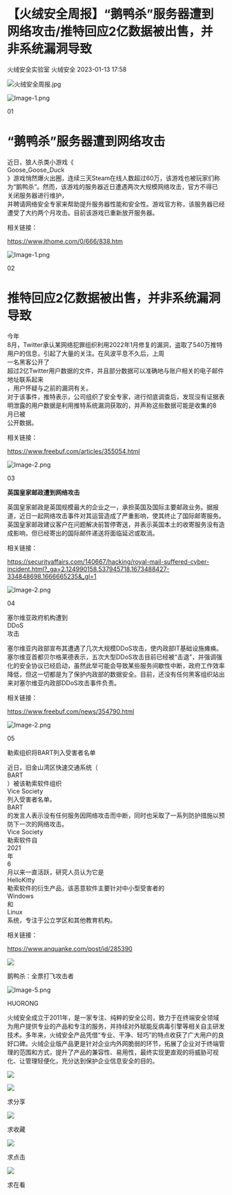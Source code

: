 #  【火绒安全周报】“鹅鸭杀”服务器遭到网络攻击/推特回应2亿数据被出售，并非系统漏洞导致   
火绒安全实验室  火绒安全   2023-01-13 17:58  
  
![](https://mmbiz.qpic.cn/sz_mmbiz_jpg/0icdicRft8tz6lro9sqpsiamf5oR0pIBzox0vcopXhC8dfJn6rJ0BnFKiar3zof92va5vibulEObSUt3LG3ib4EIeEGQ/640?wx_fmt=jpeg "火绒安全周报.jpg")  
  
![](https://mmbiz.qpic.cn/sz_mmbiz_png/0icdicRft8tz6lro9sqpsiamf5oR0pIBzoxJnCelFDusRJxdyN4u08TR5ibd5dbcXKeD2a0FDmFYNJYiaiaoQxmYdqTA/640?wx_fmt=png "Image-1.png")  
  
01  
  
  
  
  
# “鹅鸭杀”服务器遭到网络攻击  
  
  
  
近日，狼人杀类小游戏《  
Goose_Goose_Duck  
》游戏悄然爆火出圈，连续三天Steam在线人数超过60万，该游戏也被玩家们称为“鹅鸭杀”。然而，该游戏的服务器近日遭遇两次大规模网络攻击，官方不得已  
关闭服务器进行维护，  
并聘请网络安全专家来帮助提升服务器性能和安全性。游戏官方称，该服务器已经遭受了大约两个月攻击。目前该游戏已重新放开服务器。  
  
  
相关链接：  
  
https://www.ithome.com/0/666/838.htm  
  
  
  
![](https://mmbiz.qpic.cn/sz_mmbiz_png/0icdicRft8tz6lro9sqpsiamf5oR0pIBzoxSjjdQlTfX6j42sMdGWYRMPRxMKlT5NftgicQUYTykTRoHXOQjxeoiaibQ/640?wx_fmt=png "Image-1.png")  
  
  
02  
# 推特回应2亿数据被出售，并非系统漏洞导致  
  
  
  
今年  
8月，Twitter承认某网络犯罪组织利用2022年1月修复的漏洞，盗取了540万推特用户的信息，引起了大量的关注。在风波平息不久后，上周  
一名黑客公开了  
超过2亿Twitter用户数据的文件，并且部分数据可以准确地与账户相关的电子邮件地址联系起来  
，用户怀疑与之前的漏洞有关。  
对于该事件，推特表示，公司组织了安全专家，进行彻底调查后，发现没有证据表明泄露的用户数据是利用推特系统漏洞获取的，并声称这些数据可能是收集的8  
月已被  
公开数据。  
  
  
相关链接：  
  
https://www.freebuf.com/articles/355054.html  
  
  
![](https://mmbiz.qpic.cn/sz_mmbiz_png/0icdicRft8tz6lro9sqpsiamf5oR0pIBzoxUictPdG0lAAFZULkDgic9RcxlyL9MHLRelv4GUSqw6HPvAkK0ruVNcicQ/640?wx_fmt=png "Image-2.png")  
  
03  
  
  
  
**英国皇家邮政遭到网络攻击**  
  
  
英国皇家邮政是英国规模最大的企业之一，承担英国及国际主要邮政业务。据报道，近日一起网络攻击事件对其运营造成了严重影响，使其终止了国际邮寄服务。英国皇家邮政建议客户在问题解决前暂停寄送，并表示英国本土的收寄服务没有造成影响，但已经寄出的国际邮件递送将面临延迟或取消。  
  
  
相关链接：  
  
https://securityaffairs.com/140667/hacking/royal-mail-suffered-cyber-incident.html?_ga=2.124990158.537945718.1673488427-334848698.1666665235&_gl=1  
  
  
  
![](https://mmbiz.qpic.cn/sz_mmbiz_png/0icdicRft8tz6lro9sqpsiamf5oR0pIBzoxicqBQicNc646WMgAAcibcWCfhf92y78HEvCZwUicM9cpgyuzPeKvfK2HUQ/640?wx_fmt=png "Image-2.png")  
  
04  
  
  
塞尔维亚政府机构遭到  
DDoS  
攻击  
  
  
塞尔维亚内政部宣布其遭遇了几次大规模DDoS攻击，使内政部IT基础设施瘫痪。塞尔维亚首都贝尔格莱德表示，五次大型DDoS攻击目前已经被“击退”，并强调强化的安全协议已经启动，虽然此举可能会导致某些服务间歇性中断，政府工作效率降低，但这一切都是为了保护内政部的数据安全。目前，还没有任何黑客组织站出来对塞尔维亚内政部DDoS攻击事件负责。  
  
  
相关链接：  
  
https://www.freebuf.com/news/354790.html  
  
  
![](https://mmbiz.qpic.cn/sz_mmbiz_jpg/0icdicRft8tz6lro9sqpsiamf5oR0pIBzoxVsnNSSJ6U5P8mtEMX6ZeOIicxjib3EIsssnDt5CuHWLpWc28ozDch1ibg/640?wx_fmt=jpeg "Image-2.png")  
  
05  
  
  
  
勒索组织将BART列入受害者名单  
  
  
近日，旧金山湾区快速交通系统（  
BART  
）被该勒索软件组织  
Vice Society  
列入受害者名单。  
BART  
的发言人表示没有任何服务因网络攻击而中断，同时也采取了一系列防护措施以预防下一次的网络攻击。  
Vice Society  
勒索软件自  
2021  
年  
6  
月以来一直活跃，研究人员认为它是  
HelloKitty  
勒索软件的衍生产品，该恶意软件主要针对中小型受害者的  
Windows  
和  
Linux   
系统，专注于公立学区和其他教育机构。  
  
  
相关链接：  
  
https://www.anquanke.com/post/id/285390  
  
  
![](https://mmbiz.qpic.cn/sz_mmbiz_jpg/0icdicRft8tz7YQwNIBIklsvP1Gv1xBKlrk2s9NJBB7WVS4crTibEBiajx8G3YJIKQeCBYOUTCG1pq34zhgRFov1tw/640?wx_fmt=jpeg&wxfrom=5&wx_lazy=1&wx_co=1 "")  
  
鹅鸭杀：全票打飞攻击者  
  
![](https://mmbiz.qpic.cn/sz_mmbiz_png/0icdicRft8tz6lro9sqpsiamf5oR0pIBzoxSX8Sz1rCS0iaiaag67YxkmoGtOFy6AV36K6CT6mCM0SkL0C49VXAKSEw/640?wx_fmt=png "Image-5.png")  
  
  
HUORONG  
  
火绒安全成立于2011年，是一家专注、纯粹的安全公司，致力于在终端安全领域为用户提供专业的产品和专注的服务，并持续对外赋能反病毒引擎等相关自主研发技术。多年来，火绒安全产品凭借“专业、干净、轻巧”的特点收获了广大用户的良好口碑。火绒企业版产品更是针对企业内外网脆弱的环节，拓展了企业对于终端管理的范围和方式，提升了产品的兼容性、易用性，最终实现更直观的将威胁可视化、让管理轻便化，充分达到保护企业信息安全的目的。  
  
  
![](https://mmbiz.qpic.cn/sz_mmbiz_png/0icdicRft8tz4K1e9ubHiaGLicyPrL2TGOQUVuzGfhiavltoNEsaCLCyJXChRib3yHaPTI00hV8oFkSsvwgunn2k0wSg/640?wx_fmt=png&wxfrom=5&wx_lazy=1&wx_co=1 "")  
  
![](https://mmbiz.qpic.cn/sz_mmbiz_gif/0icdicRft8tz6aGpISlSIyibibLZ2lHETWjSVA6BKwd6qDYf6gNricWqMfPbCf70PJicFp2Eee3kEZyhbd1YhZIickAzg/640?wx_fmt=gif&wxfrom=5&wx_lazy=1&wx_co=1 "")  
  
求分享  
  
![](https://mmbiz.qpic.cn/sz_mmbiz_gif/0icdicRft8tz6aGpISlSIyibibLZ2lHETWjScl1siazVXibIIdOThY8ba6Ws8lLXwQPMn3Krtt0R4O3YUtj1eIcE8Nlg/640?wx_fmt=gif&wxfrom=5&wx_lazy=1&wx_co=1 "")  
  
求收藏  
  
![](https://mmbiz.qpic.cn/sz_mmbiz_gif/0icdicRft8tz6aGpISlSIyibibLZ2lHETWjSPbDM4juzrB2oKy8uZZP1W7Qu8KlHK7ecSKNvK0FicYlpVeDfpNMb0Cg/640?wx_fmt=gif&wxfrom=5&wx_lazy=1&wx_co=1 "")  
  
求点击  
  
![](https://mmbiz.qpic.cn/sz_mmbiz_gif/0icdicRft8tz6aGpISlSIyibibLZ2lHETWjSfic8dMKYfRtGYLmXiatYCzMgjr9JliboQYKmaaYpnDxGG4RicvyicZyNO3Q/640?wx_fmt=gif&wxfrom=5&wx_lazy=1&wx_co=1 "")  
  
求在看  
  
